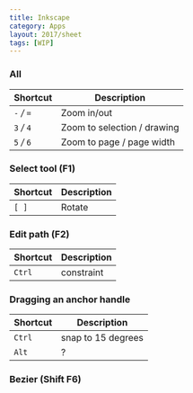 ```yaml
---
title: Inkscape
category: Apps
layout: 2017/sheet
tags: [WIP]
---
```


### All

| Shortcut    | Description                 |
| ----------- | --------------------------- |
| `-` _/_ `=` | Zoom in/out                 |
| `3` _/_ `4` | Zoom to selection / drawing |
| `5` _/_ `6` | Zoom to page / page width   |

<!-- {.-shortcuts} -->

### Select tool (F1)

| Shortcut | Description |
| --- | --- |
| `[ ]` | Rotate

<!-- {.-shortcuts} -->

### Edit path (F2)

| Shortcut | Description |
| --- | --- |
| `Ctrl` | constraint

<!-- {.-shortcuts} -->

### Dragging an anchor handle

| Shortcut | Description |
| --- | --- |
| `Ctrl` | snap to 15 degrees
| `Alt` | ?

<!-- {.-shortcuts} -->

### Bezier (Shift F6)
